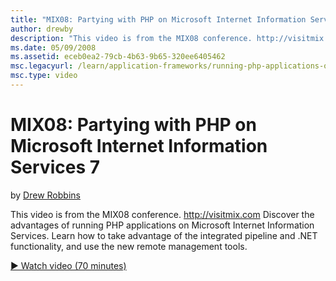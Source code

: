 ```yaml
---
title: "MIX08: Partying with PHP on Microsoft Internet Information Services 7"
author: drewby
description: "This video is from the MIX08 conference. http://visitmix.com Discover the advantages of running PHP applications on Microsoft Internet Information Services...."
ms.date: 05/09/2008
ms.assetid: eceb0ea2-79cb-4b63-9b65-320ee6405462
msc.legacyurl: /learn/application-frameworks/running-php-applications-on-iis/mix08-partying-with-php-on-microsoft-internet-information-services-7-and-above
msc.type: video
---
```

MIX08: Partying with PHP on Microsoft Internet Information Services 7
====================
by [Drew Robbins](https://github.com/drewby)

This video is from the MIX08 conference. http://visitmix.com Discover the advantages of running PHP applications on Microsoft Internet Information Services. Learn how to take advantage of the integrated pipeline and .NET functionality, and use the new remote management tools.

[&#9654; Watch video (70 minutes)](https://channel9.msdn.com/Blogs/IIS-NET-Site-Videos/MIX08-Partying-with-PHP-on-Microsoft-Internet-Information-Services-7)
